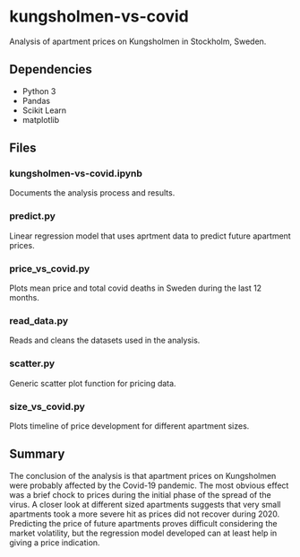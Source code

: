 # kungsholmen-vs-covid
Analysis of apartment prices on Kungsholmen in Stockholm, Sweden.

## Dependencies
- Python 3
- Pandas
- Scikit Learn
- matplotlib

## Files
### kungsholmen-vs-covid.ipynb
Documents the analysis process and results.

### predict.py
Linear regression model that uses aprtment data to predict future apartment prices.

### price_vs_covid.py
Plots mean price and total covid deaths in Sweden during the last 12 months.

### read_data.py
Reads and cleans the datasets used in the analysis.

### scatter.py
Generic scatter plot function for pricing data.

### size_vs_covid.py
Plots timeline of price development for different apartment sizes.

## Summary
The conclusion of the analysis is that apartment prices on Kungsholmen were probably affected by the Covid-19 pandemic. The most obvious effect was a brief chock to prices during the initial phase of the spread of the virus. A closer look at different sized apartments suggests that very small apartments took a more severe hit as prices did not recover during 2020. Predicting the price of future apartments proves difficult considering the market volatility, but the regression model developed can at least help in giving a price indication.
